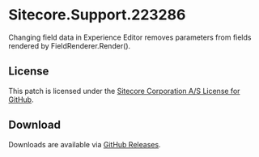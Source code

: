 # Sitecore.Support.223286
Changing field data in Experience Editor removes parameters from fields rendered by FieldRenderer.Render().

## License  
This patch is licensed under the [Sitecore Corporation A/S License for GitHub](https://github.com/sitecoresupport/Sitecore.Support.223286/blob/master/LICENSE).  

## Download  
Downloads are available via [GitHub Releases](https://github.com/sitecoresupport/Sitecore.Support.223286/releases).  
